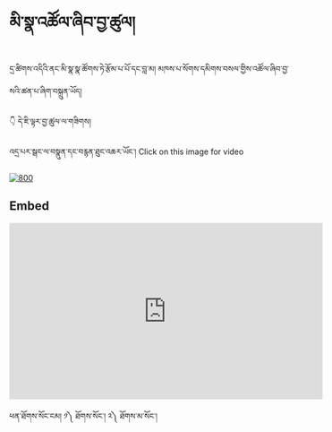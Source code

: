 #  མི་སྣ་འཚོལ་ཞིབ་བྱ་ཚུལ།

དྲ་ཚིགས་འདིའི་ནང་མི་སྣ་སྣ་ཚོགས་ཏེ་རྩོམ་པ་པོ་དང་བླ་མ། མཁས་པ་སོགས་དམིགས་བསལ་གྱིས་འཚོལ་ཞིབ་བྱ་སའི་ཚན་པ་ཞིག་བསྐྲུན་ཡོད།

👇 དེ་ཇི་ལྟར་བྱ་ཚུལ་ལ་གཟིགས།

འདྲ་པར་སྒང་ལ་བསྣུན་དང་བརྙན་ཐུང་འཆར་ཡོང་། Click on this image for video

[![800](https://user-images.githubusercontent.com/28945342/229040609-37a1151f-61c6-4f93-b28b-d04852f43514.png)](https://youtu.be/VJbAZxBycSs)

## Embed
<iframe width="560" height="315" src="https://www.youtube.com/embed/-LlnRcbBHC8" title="YouTube video player" frameborder="0" allow="accelerometer; autoplay; clipboard-write; encrypted-media; gyroscope; picture-in-picture; web-share" allowfullscreen></iframe>

ཕན་ཐོགས་སོང་ངམ། ༡༽ ཐོགས་སོང་། ༢༽ ཐོགས་མ་སོང་།
